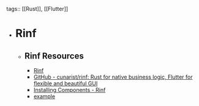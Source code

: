 tags:: [[Rust]], [[Flutter]]

- # Rinf
	- ## Rinf Resources
		- [Rinf](https://rinf.cunarist.com/)
		- [GitHub - cunarist/rinf: Rust for native business logic, Flutter for flexible and beautiful GUI](https://github.com/cunarist/rinf)
		- [Installing Components - Rinf](https://rinf.cunarist.com/installing-components/)
		- [example](https://rinf-demo.cunarist.com/)